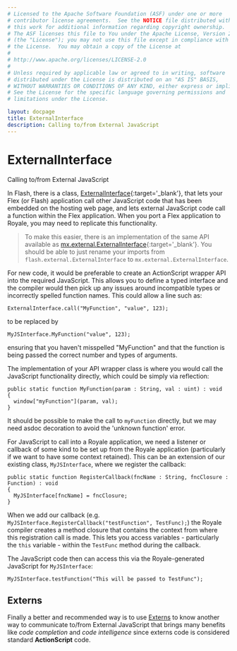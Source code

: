 ```yaml
---
# Licensed to the Apache Software Foundation (ASF) under one or more
# contributor license agreements.  See the NOTICE file distributed with
# this work for additional information regarding copyright ownership.
# The ASF licenses this file to You under the Apache License, Version 2.0
# (the "License"); you may not use this file except in compliance with
# the License.  You may obtain a copy of the License at
# 
# http://www.apache.org/licenses/LICENSE-2.0
# 
# Unless required by applicable law or agreed to in writing, software
# distributed under the License is distributed on an "AS IS" BASIS,
# WITHOUT WARRANTIES OR CONDITIONS OF ANY KIND, either express or implied.
# See the License for the specific language governing permissions and
# limitations under the License.

layout: docpage
title: ExternalInterface
description: Calling to/from External JavaScript
---
```


# ExternalInterface

Calling to/from External JavaScript

In Flash, there is a class, [ExternalInterface](https://help.adobe.com/en_US/FlashPlatform/reference/actionscript/3/flash/external/ExternalInterface.html){:target='_blank'},
that lets your Flex (or Flash) application call other JavaScript code that has been embedded on the hosting web page,
and lets external JavaScript code call a function within the Flex application. When you port a Flex application to Royale,
you may need to replicate this functionality.

> To make this easier, there is an implementation of the same API available as [mx.external.ExternalInterface](https://github.com/apache/royale-asjs/blob/develop/frameworks/projects/MXRoyale/src/main/royale/mx/external/ExternalInterface.as){:target='_blank'}. You should be able to just rename your imports from `flash.external.ExternalInterface` to `mx.external.ExternalInterface`.

For new code, it would be preferable to create an ActionScript wrapper API into the required JavaScript.
This allows you to define a typed interface and the compiler would then pick up any issues around incompatible types
or incorrectly spelled function names. This could allow a line such as:

```as3
ExternalInterface.call("MyFunction", "value", 123);
```

to be replaced by

```as3
MyJSInterface.MyFunction("value", 123);
```

ensuring that you haven't misspelled "MyFunction" and that the function is being passed the correct number and types of arguments.

The implementation of your API wrapper class is where you would call the JavaScript functionality directly, which could be simply via reflection:

```as3
public static function MyFunction(param : String, val : uint) : void
{
  window["myFunction"](param, val);
}
```

It should be possible to make the call to `myFunction` directly, but we may need asdoc decoration to avoid the 'unknown function' error.

For JavaScript to call into a Royale application, we need a listener or callback of some kind to be set up from the Royale application (particularly if we want to have some context retained). This can be an extension of our existing class, `MyJSInterface`, where we register the callback:

```as3
public static function RegisterCallback(fncName : String, fncClosure : Function) : void
{
  MyJSInterface[fncName] = fncClosure;
}
```

When we add our callback (e.g. `MyJSInterface.RegisterCallback("testFunction", TestFunc);`) the Royale compiler creates a method closure that contains the context from where this registration call is made. This lets you access variables - particularly the `this` variable - within the `TestFunc` method during the callback.

The JavaScript code then can access this via the Royale-generated JavaScript for `MyJSInterface`:

```as3
MyJSInterface.testFunction("This will be passed to TestFunc");
```

## Externs

Finally a better and recommended way is to use [Externs](features/externs.html) to know another way to communicate to/from External JavaScript that brings many benefits like _code completion_ and _code intelligence_ since externs code is considered standard __ActionScript__ code.